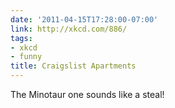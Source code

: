```yaml
---
date: '2011-04-15T17:28:00-07:00'
link: http://xkcd.com/886/
tags:
- xkcd
- funny
title: Craigslist Apartments
---
```


The Minotaur one sounds like a steal!
